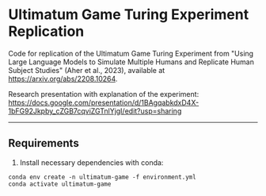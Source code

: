 # Ultimatum Game Turing Experiment Replication

Code for replication of the Ultimatum Game Turing Experiment from "Using Large Language Models to Simulate Multiple Humans and Replicate Human Subject Studies" (Aher et al., 2023), available at https://arxiv.org/abs/2208.10264.

Research presentation with explanation of the experiment: https://docs.google.com/presentation/d/1BAgqabkdxD4X-1bFG92Jkpby_cZGB7cqviZGTnlYjgI/edit?usp=sharing

---

## Requirements

1. Install necessary dependencies with conda:

```
conda env create -n ultimatum-game -f environment.yml
conda activate ultimatum-game
```